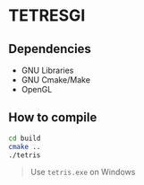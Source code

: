 # TETRESGI

## Dependencies
- GNU Libraries
- GNU Cmake/Make
- OpenGL


## How to compile
  ```sh
  cd build
  cmake ..
  ./tetris
  ```
> Use `tetris.exe` on Windows
